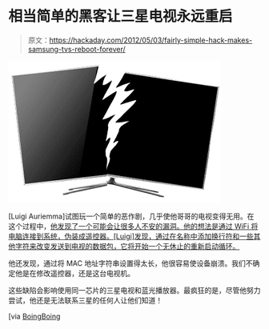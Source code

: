 # 相当简单的黑客让三星电视永远重启

> 原文：<https://hackaday.com/2012/05/03/fairly-simple-hack-makes-samsung-tvs-reboot-forever/>

![](img/54988b7cc70a3297a8209ba661c058e6.png "SAMSUNG-TV-HACK")

[Luigi Auriemma]试图玩一个简单的恶作剧，几乎使他哥哥的电视变得无用。在这个过程中，[他发现了一个可能会让很多人不安的漏洞。他的想法是通过 WiFi 将电脑连接到系统，伪装成遥控器。[Luigi]发现，通过在名称中添加换行符和一些其他字符来改变发送到电视的数据包，它将开始一个无休止的重新启动循环。](https://threatpost.com/en_us/blogs/researcher-causes-endless-restart-loop-samsung-tvs-042412)

他还发现，通过将 MAC 地址字符串设置得太长，他很容易使设备崩溃。我们不确定他是在修改遥控器，还是这台电视机。

这些缺陷会影响使用同一芯片的三星电视和蓝光播放器。最疯狂的是，尽管他努力尝试，他还是无法联系三星的任何人让他们知道！

[via [BoingBoing](http://boingboing.net/2012/04/30/samsung-tvs-can-be-plunged-int.html)